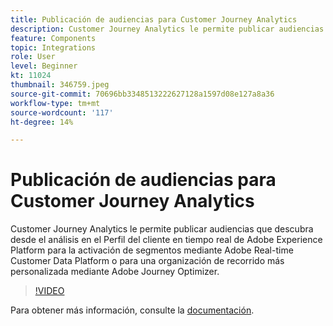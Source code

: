 ```yaml
---
title: Publicación de audiencias para Customer Journey Analytics
description: Customer Journey Analytics le permite publicar audiencias que descubra desde el análisis en el Perfil del cliente en tiempo real de Adobe Experience Platform para la activación de segmentos mediante Adobe Real-time Customer Data Platform o para una organización de recorrido más personalizada mediante Adobe Journey Optimizer. (Debe tener entre 60 y 160 caracteres, pero tiene 297 caracteres)
feature: Components
topic: Integrations
role: User
level: Beginner
kt: 11024
thumbnail: 346759.jpeg
source-git-commit: 70696bb3348513222627128a1597d08e127a8a36
workflow-type: tm+mt
source-wordcount: '117'
ht-degree: 14%

---
```



# Publicación de audiencias para Customer Journey Analytics

Customer Journey Analytics le permite publicar audiencias que descubra desde el análisis en el Perfil del cliente en tiempo real de Adobe Experience Platform para la activación de segmentos mediante Adobe Real-time Customer Data Platform o para una organización de recorrido más personalizada mediante Adobe Journey Optimizer.

>[!VIDEO](https://video.tv.adobe.com/v/346759/?quality=12&learn=on)

Para obtener más información, consulte la [documentación](https://experienceleague.adobe.com/docs/analytics-platform/using/cja-components/audiences/audiences-overview.html?lang=es).
